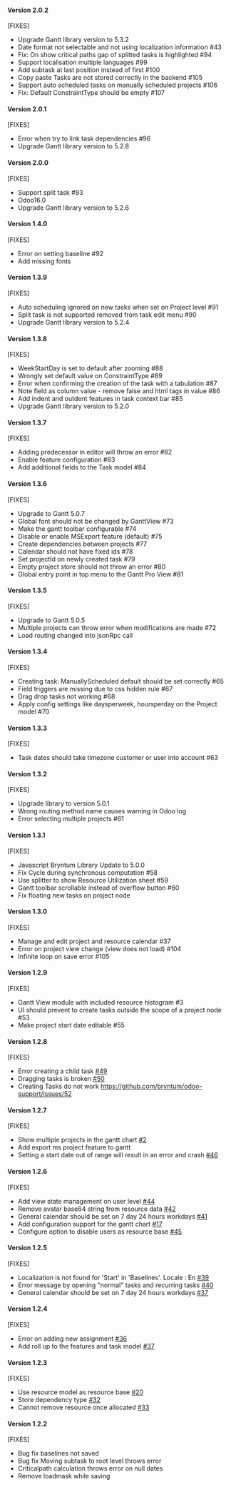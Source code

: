 #### Version 2.0.2

[FIXES]

- Upgrade Gantt library version to 5.3.2
- Date format not selectable and not using localization information #43
- Fix: On show critical paths gap of splitted tasks is highlighted #94
- Support localisation multiple languages #99
- Add subtask at last position instead of first #100
- Copy paste Tasks are not stored correctly in the backend #105
- Support auto scheduled tasks on manually scheduled projects #106
- Fix: Default ConstraintType should be empty #107

#### Version 2.0.1

[FIXES]

- Error when try to link task dependencies #96
- Upgrade Gantt library version to 5.2.8

#### Version 2.0.0

[FIXES]

- Support split task #93
- Odoo16.0
- Upgrade Gantt library version to 5.2.6

#### Version 1.4.0

[FIXES]

- Error on setting baseline #92
- Add missing fonts

#### Version 1.3.9

[FIXES]

- Auto scheduling ignored on new tasks when set on Project level #91
- Split task is not supported removed from task edit menu #90
- Upgrade Gantt library version to 5.2.4

#### Version 1.3.8

[FIXES]

- WeekStartDay is set to default after zooming #88
- Wrongly set default value on ConstraintType #89
- Error when confirming the creation of the task with a tabulation #87
- Note field as column value - remove false and html tags in value #86
- Add indent and outdent features in task context bar #85
- Upgrade Gantt library version to 5.2.0

#### Version 1.3.7

[FIXES]

- Adding predecessor in editor will throw an error #82
- Enable feature configuration #83
- Add additional fields to the Task model #84

#### Version 1.3.6

[FIXES]

- Upgrade to Gantt 5.0.7
- Global font should not be changed by GanttView #73
- Make the gantt toolbar configurable #74
- Disable or enable MSExport feature (default) #75
- Create dependencies between projects #77
- Calendar should not have fixed ids #78
- Set projectId on newly created task #79
- Empty project store should not throw an error #80
- Global entry point in top menu to the Gantt Pro View #81

#### Version 1.3.5

[FIXES]

- Upgrade to Gantt 5.0.5
- Multiple projects can throw error when modifications are made #72
- Load routing changed into jsonRpc call

#### Version 1.3.4

[FIXES]

- Creating task: ManuallyScheduled default should be set correctly #65
- Field triggers are missing due to css hidden rule #67
- Drag drop tasks not working #68
- Apply config settings like daysperweek, hoursperday on the Project model #70

#### Version 1.3.3

[FIXES]

- Task dates should take timezone customer or user into account #63

#### Version 1.3.2

[FIXES]

- Upgrade library to version 5.0.1
- Wrong routing method name causes warning in Odoo log
- Error selecting multiple projects #61

#### Version 1.3.1

[FIXES]

- Javascript Bryntum Library Update to 5.0.0
- Fix Cycle during synchronous computation #58
- Use splitter to show Resource Utilization sheet #59
- Gantt toolbar scrollable instead of overflow button #60
- Fix floating new tasks on project node

#### Version 1.3.0

[FIXES]

- Manage and edit project and resource calendar #37
- Error on project view change (view does not load) #104
- Infinite loop on save error #105

#### Version 1.2.9

[FIXES]

- Gantt View module with included resource histogram #3
- UI should prevent to create tasks outside the scope of a project node #53
- Make project start date editable #55

#### Version 1.2.8

[FIXES]

- Error creating a child task
  <a href="https://github.com/bryntum/odoo-support/issues/49">#49</a>
- Dragging tasks is broken
  <a href="https://github.com/bryntum/odoo-support/issues/50">#50</a>
- Creating Tasks do not work https://github.com/bryntum/odoo-support/issues/52

#### Version 1.2.7

[FIXES]

- Show multiple projects in the gantt chart
  <a href="https://github.com/bryntum/odoo-support/issues/2">#2</a>
- Add export ms project feature to gantt
- Setting a start date out of range will result in an error and crash
  <a href="https://github.com/bryntum/odoo-support/issues/46">#46</a>

#### Version 1.2.6

[FIXES]

- Add view state management on user level
  <a href="https://github.com/bryntum/odoo-support/issues/44">#44</a>
- Remove avatar base64 string from resource data
  <a href="https://github.com/bryntum/odoo-support/issues/42">#42</a>
- General calendar should be set on 7 day 24 hours workdays
  <a href="https://github.com/bryntum/odoo-support/issues/41">#41</a>
- Add configuration support for the gantt chart
  <a href="https://github.com/bryntum/odoo-support/issues/17">#17</a>
- Configure option to disable users as resource base
  <a href="https://github.com/bryntum/odoo-support/issues/45">#45</a>

#### Version 1.2.5

[FIXES]

- Localization is not found for 'Start' in 'Baselines'. Locale : En
  <a href="https://github.com/bryntum/odoo-support/issues/39">#39</a>
- Error message by opening "normal" tasks and recurring tasks
  <a href="https://github.com/bryntum/odoo-support/issues/40">#40</a>
- General calendar should be set on 7 day 24 hours workdays
  <a href="https://github.com/bryntum/odoo-support/issues/41">#37</a>

#### Version 1.2.4

[FIXES]

- Error on adding new assignment
  <a href="https://github.com/bryntum/odoo-support/issues/36">#36</a>
- Add roll up to the features and task model
  <a href="https://github.com/bryntum/odoo-support/issues/37">#37</a>

#### Version 1.2.3

[FIXES]

- Use resource model as resource base
  <a href="https://github.com/bryntum/odoo-support/issues/20">#20</a>
- Store dependency type
  <a href="https://github.com/bryntum/odoo-support/issues/32">#32</a>
- Cannot remove resource once allocated
  <a href="https://github.com/bryntum/odoo-support/issues/33">#33</a>

#### Version 1.2.2

[FIXES]

- Bug fix baselines not saved
- Bug fix Moving subtask to root level throws error
- Criticalpath calculation throws error on null dates
- Remove loadmask while saving
